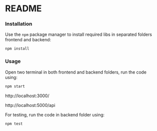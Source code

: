 # README

### Installation
Use the `npm` package manager to install required libs in separated folders frontend and backend:

```bash
npm install
```

### Usage
Open two terminal in both frontend and backend folders, run the code using:
```bash
npm start
```
http://localhost:3000/

http://localhost:5000/api

For testing, run the code in backend folder using:
```bash
npm test
```